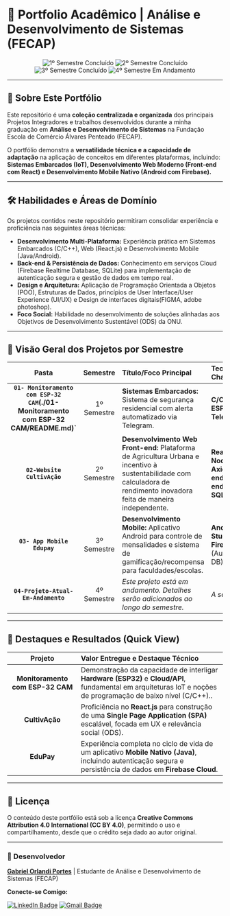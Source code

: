 # 🌟 Portfolio Acadêmico | Análise e Desenvolvimento de Sistemas (FECAP)

<p align="center">
  <img src="https://img.shields.io/badge/1º%20Semestre-Concluído-4CAF50?style=for-the-badge&color=2E8B57" alt="1º Semestre Concluído">
  <img src="https://img.shields.io/badge/2º%20Semestre-Concluído-4CAF50?style=for-the-badge&color=2E8B57" alt="2º Semestre Concluído">
  <img src="https://img.shields.io/badge/3º%20Semestre-Concluído-4CAF50?style=for-the-badge&color=2E8B57" alt="3º Semestre Concluído">
  <img src="https://img.shields.io/badge/4º%20Semestre-Em%20Andamento-FFA500?style=for-the-badge" alt="4º Semestre Em Andamento">
</p>

---

## 👋 Sobre Este Portfólio

Este repositório é uma **coleção centralizada e organizada** dos principais Projetos Integradores e trabalhos desenvolvidos durante a minha graduação em **Análise e Desenvolvimento de Sistemas** na Fundação Escola de Comércio Álvares Penteado (FECAP).

O portfólio demonstra a **versatilidade técnica e a capacidade de adaptação** na aplicação de conceitos em diferentes plataformas, incluindo: **Sistemas Embarcados (IoT), Desenvolvimento Web Moderno (Front-end com React) e Desenvolvimento Mobile Nativo (Android com Firebase).**

---

## 🛠 Habilidades e Áreas de Domínio

Os projetos contidos neste repositório permitiram consolidar experiência e proficiência nas seguintes áreas técnicas:

* **Desenvolvimento Multi-Plataforma:** Experiência prática em Sistemas Embarcados (C/C++), Web (React.js) e Desenvolvimento Mobile (Java/Android).
* **Back-end & Persistência de Dados:** Conhecimento em serviços Cloud (Firebase Realtime Database, SQLite) para implementação de autenticação segura e gestão de dados em tempo real.
* **Design e Arquitetura:** Aplicação de Programação Orientada a Objetos (POO), Estruturas de Dados, princípios de User Interface/User Experience (UI/UX) e Design de interfaces digitais(FIGMA, adobe photoshop).
* **Foco Social:** Habilidade no desenvolvimento de soluções alinhadas aos Objetivos de Desenvolvimento Sustentável (ODS) da ONU.

---

## 🚀 Visão Geral dos Projetos por Semestre

| Pasta | Semestre | Título/Foco Principal | Tecnologias Chave |
| :---: | :---: | :--- | :--- |
| **`01- Monitoramento com ESP-32 CAM`(./01- Monitoramento com ESP-32 CAM/README.md)`** | 1º Semestre | **Sistemas Embarcados:** Sistema de segurança residencial com alerta automatizado via Telegram. | **C/C++**, **ESP32**, **Telegram API**. |
| **`02-Website CultivAção`** | 2º Semestre | **Desenvolvimento Web Front-end:** Plataforma de Agricultura Urbana e incentivo à sustentabilidade com calculadora de rendimento inovadora feita de maneira independente. | **React.js**, **Node.js**, **Axios**, **Front-end**, **Back-end**, **Java** **SQLite**. |
| **`03- App Mobile Edupay`** | 3º Semestre | **Desenvolvimento Mobile:** Aplicativo Android para controle de mensalidades e sistema de gamificação/recompensa para faculdades/escolas. | **Android Studio (Java)**, **Firebase** (Auth/Realtime DB). |
| **`04-Projeto-Atual-Em-Andamento`** | 4º Semestre | *Este projeto está em andamento. Detalhes serão adicionados ao longo do semestre.* | *A ser definido.* |

---

## 🎯 Destaques e Resultados (Quick View)

| Projeto | Valor Entregue e Destaque Técnico |
| :---: | :--- |
| **Monitoramento com ESP-32 CAM** | Demonstração da capacidade de interligar **Hardware (ESP32)** e **Cloud/API**, fundamental em arquiteturas IoT e noções de programação de baixo nível (C/C++).. |
| **CultivAção** | Proficiência no **React.js** para construção de uma **Single Page Application (SPA)** escalável, focada em UX e relevância social (ODS). |
| **EduPay** | Experiência completa no ciclo de vida de um aplicativo **Mobile Nativo (Java)**, incluindo autenticação segura e persistência de dados em **Firebase Cloud**. |

---

## 📜 Licença

O conteúdo deste portfólio está sob a licença **Creative Commons Attribution 4.0 International (CC BY 4.0)**, permitindo o uso e compartilhamento, desde que o crédito seja dado ao autor original.

---

### 👤 Desenvolvedor

[**Gabriel Orlandi Portes**](https://github.com/Seu-User-GitHub) | Estudante de Análise e Desenvolvimento de Sistemas (FECAP) 

**Conecte-se Comigo:**

[![LinkedIn Badge](https://img.shields.io/badge/LinkedIn-0A66C2?style=for-the-badge&logo=linkedin&logoColor=white)](https://www.linkedin.com/in/gabriel-orlandi-portes/)
[![Gmail Badge](https://img.shields.io/badge/Gmail-EA4335?style=for-the-badge&logo=gmail&logoColor=white)](mailto:gabrilorlandi@gmail.com)
